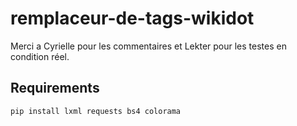 # remplaceur-de-tags-wikidot
Merci a Cyrielle pour les commentaires et Lekter pour les testes en condition réel.

## Requirements
```
pip install lxml requests bs4 colorama
```
